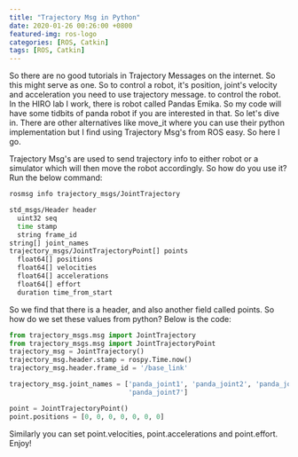 ```yaml
---
title: "Trajectory Msg in Python"
date: 2020-01-26 00:26:00 +0800
featured-img: ros-logo
categories: [ROS, Catkin]
tags: [ROS, Catkin]
---
```


So there are no good tutorials in Trajectory Messages on the internet. So this might serve as one. So to control a robot, it's position, joint's velocity and acceleration you need to use trajectory message. to control the robot. In the HIRO lab I work, there is robot called Pandas Emika. So my code will have some tidbits of panda robot if you are interested in that. So let's dive in. There are other alternatives like move_it where you can use their python implementation but I find using Trajectory Msg's from ROS easy. So here I go.

Trajectory Msg's are used to send trajectory info to either robot or a simulator which will then move the robot accordingly. So how do you use it? Run the below command:

```bash
rosmsg info trajectory_msgs/JointTrajectory

std_msgs/Header header
  uint32 seq
  time stamp
  string frame_id
string[] joint_names
trajectory_msgs/JointTrajectoryPoint[] points
  float64[] positions
  float64[] velocities
  float64[] accelerations
  float64[] effort
  duration time_from_start
```

So we find that there is a header, and also another field called points. So how do we set these values from python? Below is the code:

```python
from trajectory_msgs.msg import JointTrajectory
from trajectory_msgs.msg import JointTrajectoryPoint
trajectory_msg = JointTrajectory()
trajectory_msg.header.stamp = rospy.Time.now()
trajectory_msg.header.frame_id = '/base_link'

trajectory_msg.joint_names = ['panda_joint1', 'panda_joint2', 'panda_joint3', 'panda_joint4', 'panda_joint5', 'panda_joint6',
                              'panda_joint7']

point = JointTrajectoryPoint()
point.positions = [0, 0, 0, 0, 0, 0, 0]

```

Similarly you can set point.velocities, point.accelerations and point.effort. Enjoy!